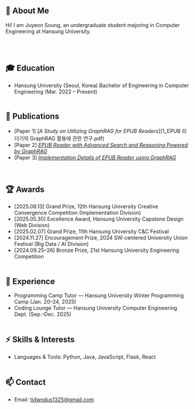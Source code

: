 ## 👋 About Me

Hi! I am Juyeon Soung, an undergraduate student majoring in Computer Engineering at Hansung University.
<!--I enjoy building projects that connect research with practical applications.-->
<br><br>

## 🎓 Education
-	Hansung University (Seoul, Korea)
Bachelor of Engineering in Computer Engineering (Mar. 2022 – Present)
<br><br>

## 📝 Publications
- [Paper 1] [*A Study on Utilizing GraphRAG for EPUB Readers*](1_EPUB 리더기의 GraphRAG 활용에 관한 연구.pdf)  
- [Paper 2] [*EPUB Reader with Advanced Search and Reasoning Powered by GraphRAG*](https://www.kci.go.kr/kciportal/ci/sereArticleSearch/ciSereArtiView.kci?sereArticleSearchBean.artiId=ART003160624)  
- [Paper 3] [*Implementation Details of EPUB Reader using GraphRAG*](https://www.kci.go.kr/kciportal/ci/sereArticleSearch/ciSereArtiView.kci?sereArticleSearchBean.artiId=ART003207610)  
<br><br>

## 🏆 Awards
- [2025.08.13] Grand Prize, 12th Hansung University Creative Convergence Competition (Implementation Division)
- [2025.05.30] Excellence Award, Hansung University Capstone Design (Web Division)
- [2025.02.07] Grand Prize, 11th Hansung University C&C Festival
- [2024.11.27] Encouragement Prize, 2024 SW-centered University Union Festival (Big Data / AI Division)
- [2024.09.25–26] Bronze Prize, 21st Hansung University Engineering Competition
<br><br>

## 🚀 Experience
- 	Programming Camp Tutor — Hansung University Winter Programming Camp (Jan. 20–24, 2025)
- 	Coding Lounge Tutor — Hansung University Computer Engineering Dept. (Sep.–Dec. 2025)
<br><br>

## ⚡ Skills & Interests
- Languages & Tools: Python, Java, JavaScript, Flask, React
<br><br>

## 📫 Contact
-	Email: tjdwndus1325@gmail.com
